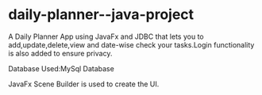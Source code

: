 # daily-planner--java-project
A Daily Planner App using JavaFx and JDBC that lets you to add,update,delete,view and date-wise check your tasks.Login functionality is also added to ensure privacy.

Database Used:MySql Database

JavaFx Scene Builder is used to create the UI.
